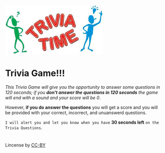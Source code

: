 <a href="https://fpinder.github.io/GifTastic/"><img src="https://github.com/fpinder/TriviaGame/blob/master/assets/images/Trivia.jpg" alt="Trivia Game"></a>

# Trivia Game!!!


*This Trivia Game will give you the opportunity to answer some questions in 120 seconds; if you **don't answer the questions in 120 seconds** the game will end with a sound and your score will be 0*. 

However, **if you do answer the questions** you will get a score and you will be provided with your correct, incorrect, and unuanswerd questions.

`I will alert you and let you know when you have` **30 seconds left** `on the Trivia Questions`.

#
Lincense by <a href="https://creativecommons.org/licenses/by/3.0/" rel="nofollow">CC-BY</a>